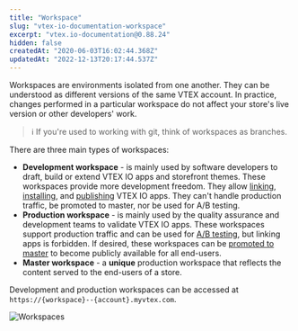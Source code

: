 ```yaml
---
title: "Workspace"
slug: "vtex-io-documentation-workspace"
excerpt: "vtex.io-documentation@0.88.24"
hidden: false
createdAt: "2020-06-03T16:02:44.368Z"
updatedAt: "2022-12-13T20:17:44.537Z"
---
```

Workspaces are environments isolated from one another. They can be understood as different versions of the same VTEX account. In practice, changes performed in a particular workspace do not affect your store's live version or other developers' work.

>ℹ️ If you're used to working with git, think of workspaces as branches.

There are three main types of workspaces:

- **Development workspace** - is mainly used by software developers to draft, build or extend VTEX IO apps and storefront themes. These workspaces provide more development freedom. They allow [linking](https://developers.vtex.com/vtex-developer-docs/docs/vtex-io-documentation-linking-an-app), [installing](https://developers.vtex.com/vtex-developer-docs/docs/vtex-io-documentation-installing-an-app), and [publishing](https://developers.vtex.com/vtex-developer-docs/docs/vtex-io-documentation-publishing-an-app) VTEX IO apps. They can't handle production traffic, be promoted to master, nor be used for A/B testing.
- **Production workspace** - is mainly used by the quality assurance and development teams to validate VTEX IO apps. These workspaces support production traffic and can be used for [A/B testing](https://developers.vtex.com/vtex-developer-docs/docs/vtex-io-documentation-running-native-ab-testing), but linking apps is forbidden. If desired, these workspaces can be [promoted to master](https://developers.vtex.com/vtex-developer-docs/docs/vtex-io-documentation-promoting-a-workspace-to-master) to become publicly available for all end-users.
- **Master workspace** - a **unique** production workspace that reflects the content served to the end-users of a store.

Development and production workspaces can be accessed at `https://{workspace}--{account}.myvtex.com`.

![Workspaces](https://github.com/vtex-apps/io-documentation/blob/master/docs/en/Concepts/Media/workspace.png?raw=true)
